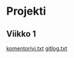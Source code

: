 # Projekti
## Viikko 1

[komentorivi.txt](laskarit/viikko1/komentorivi.txt)
[gitlog.txt](laskarit/viikko1/gitlog.txt)
